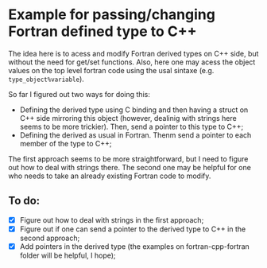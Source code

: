 #  Example for passing/changing Fortran defined type to C++

The idea here is to acess and modify Fortran derived types on C++ side, but without the need for get/set functions. Also, here one may acess the object values on the top level fortran code using the usal sintaxe (e.g. `type_object%variable`).

So far I figured out two ways for doing this:

 - Defining the derived type using C binding and then having a struct on C++ side mirroring this object (however, dealinig with strings here seems to be more trickier). Then, send a pointer to this type to C++;
 - Defining the derived as usual in Fortran. Thenm send a pointer to each member of the type to C++;

The first approach seems to be more straightforward, but I need to figure out how to deal with strings there. The second one may be helpful for one who needs to take an already existing Fortran code to modify.

## To do:

 - [x] Figure out how to deal with strings in the first approach;
 - [x] Figure out if one can send a pointer to the derived type to C++ in the second approach;
 - [x] Add pointers in the derived type (the examples on fortran-cpp-fortran folder will be helpful, I hope);
